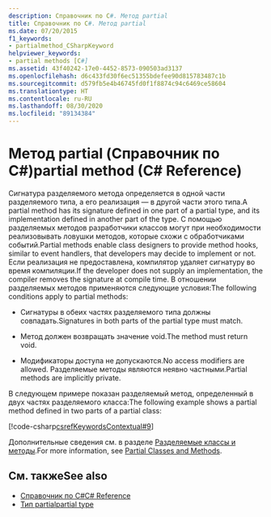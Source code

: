 ```yaml
---
description: Справочник по C#. Метод partial
title: Справочник по C#. Метод partial
ms.date: 07/20/2015
f1_keywords:
- partialmethod_CSharpKeyword
helpviewer_keywords:
- partial methods [C#]
ms.assetid: 43f40242-17e0-4452-8573-090503ad3137
ms.openlocfilehash: d6c433fd30f6ec51355bdefee90d815783487c1b
ms.sourcegitcommit: d579fb5e4b46745fd0f1f8874c94c6469ce58604
ms.translationtype: HT
ms.contentlocale: ru-RU
ms.lasthandoff: 08/30/2020
ms.locfileid: "89134384"
---
```

# <a name="partial-method-c-reference"></a><span data-ttu-id="93ae1-103">Метод partial (Справочник по C#)</span><span class="sxs-lookup"><span data-stu-id="93ae1-103">partial method (C# Reference)</span></span>

<span data-ttu-id="93ae1-104">Сигнатура разделяемого метода определяется в одной части разделяемого типа, а его реализация — в другой части этого типа.</span><span class="sxs-lookup"><span data-stu-id="93ae1-104">A partial method has its signature defined in one part of a partial type, and its implementation defined in another part of the type.</span></span> <span data-ttu-id="93ae1-105">С помощью разделяемых методов разработчики классов могут при необходимости реализовывать ловушки методов, которые схожи с обработчиками событий.</span><span class="sxs-lookup"><span data-stu-id="93ae1-105">Partial methods enable class designers to provide method hooks, similar to event handlers, that developers may decide to implement or not.</span></span> <span data-ttu-id="93ae1-106">Если реализация не предоставлена, компилятор удаляет сигнатуру во время компиляции.</span><span class="sxs-lookup"><span data-stu-id="93ae1-106">If the developer does not supply an implementation, the compiler removes the signature at compile time.</span></span> <span data-ttu-id="93ae1-107">В отношении разделяемых методов применяются следующие условия:</span><span class="sxs-lookup"><span data-stu-id="93ae1-107">The following conditions apply to partial methods:</span></span>

- <span data-ttu-id="93ae1-108">Сигнатуры в обеих частях разделяемого типа должны совпадать.</span><span class="sxs-lookup"><span data-stu-id="93ae1-108">Signatures in both parts of the partial type must match.</span></span>

- <span data-ttu-id="93ae1-109">Метод должен возвращать значение void.</span><span class="sxs-lookup"><span data-stu-id="93ae1-109">The method must return void.</span></span>

- <span data-ttu-id="93ae1-110">Модификаторы доступа не допускаются.</span><span class="sxs-lookup"><span data-stu-id="93ae1-110">No access modifiers are allowed.</span></span> <span data-ttu-id="93ae1-111">Разделяемые методы являются неявно частными.</span><span class="sxs-lookup"><span data-stu-id="93ae1-111">Partial methods are implicitly private.</span></span>

<span data-ttu-id="93ae1-112">В следующем примере показан разделяемый метод, определенный в двух частях разделяемого класса:</span><span class="sxs-lookup"><span data-stu-id="93ae1-112">The following example shows a partial method defined in two parts of a partial class:</span></span>

[!code-csharp[csrefKeywordsContextual#9](~/samples/snippets/csharp/VS_Snippets_VBCSharp/csrefKeywordsContextual/CS/csrefKeywordsContextual.cs#9)]

<span data-ttu-id="93ae1-113">Дополнительные сведения см. в разделе [Разделяемые классы и методы](../../programming-guide/classes-and-structs/partial-classes-and-methods.md).</span><span class="sxs-lookup"><span data-stu-id="93ae1-113">For more information, see [Partial Classes and Methods](../../programming-guide/classes-and-structs/partial-classes-and-methods.md).</span></span>

## <a name="see-also"></a><span data-ttu-id="93ae1-114">См. также</span><span class="sxs-lookup"><span data-stu-id="93ae1-114">See also</span></span>

- [<span data-ttu-id="93ae1-115">Справочник по C#</span><span class="sxs-lookup"><span data-stu-id="93ae1-115">C# Reference</span></span>](../index.md)
- [<span data-ttu-id="93ae1-116">Тип partial</span><span class="sxs-lookup"><span data-stu-id="93ae1-116">partial type</span></span>](partial-type.md)
